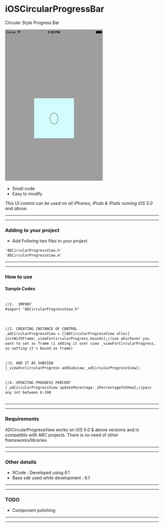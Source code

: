 iOSCircularProgressBar
======================

Circular Style Progress Bar



![      ](\CircularProgressBar.gif "") 


* Small code 
* Easy to modify 

<em>This UI control can be used on all iPhones, iPods & iPads running iOS 5.0 and above.</em>

---
---

### Adding to your project


* Add Follwing two files to your project

```
'ADCircularProgressView.h'
'ADCircularProgressView.m'
```

---
---

### How to use

#### Sample Codes

```obj-c

//1.  IMPORT
#import "ADCircularProgressView.h"



//2. CREATING INSTANCE OF CONTROL
_adCircularProgressView = [[ADCircularProgressView alloc] initWithFrame:_viewForCircularProgress.bounds];//use whichever you want to set as frame (i adding it over view _viewForCircularProgress, so setting it's bound as frame)


//3. ADD IT AS SUBVIEW
[_viewForCircularProgress addSubview:_adCircularProgressView];


//4. UPDATING PROGRESS PERCENT
[_adCircularProgressView updatePecentage:_iPercentageToShow];//pass any int between 0-100
   

```


---
---

### Requirements

ADCircularProgressView works on iOS 5.0 & above versions and is compatible with ARC projects. There is no need of other frameworks/libraries

---
---

### Other details

* XCode : Developed using 6.1
* Base sdk used while development : 8.1

---
---

### TODO

* Component polishing

---
---
